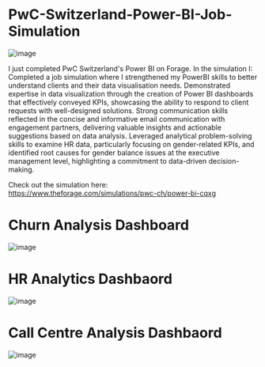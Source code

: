 # PwC-Switzerland-Power-BI-Job-Simulation
![image](https://github.com/user-attachments/assets/48d02087-31ea-4cb2-afdf-9b84d4926bd8)

I just completed PwC Switzerland's Power BI on Forage. In the simulation I:
Completed a job simulation where I strengthened my PowerBI skills to better understand clients and their data visualisation needs.
Demonstrated expertise in data visualization through the creation of Power BI dashboards that effectively conveyed KPIs, showcasing the ability to respond to client requests with well-designed solutions.
Strong communication skills reflected in the concise and informative email communication with engagement partners, delivering valuable insights and actionable suggestions based on data analysis.
Leveraged analytical problem-solving skills to examine HR data, particularly focusing on gender-related KPIs, and identified root causes for gender balance issues at the executive management level, highlighting a commitment to data-driven decision-making.
 

Check out the simulation here: https://www.theforage.com/simulations/pwc-ch/power-bi-cqxg
# Churn Analysis Dashboard
![image](https://github.com/user-attachments/assets/82544d7c-323c-4985-9973-130ddf3cedec)

# HR Analytics Dashbaord
![image](https://github.com/user-attachments/assets/963953a4-aab6-4803-9124-34219c1ab8c9)

# Call Centre Analysis Dashbaord
![image](https://github.com/user-attachments/assets/b0196f05-f0ff-4351-9ae6-08620be639a4)




